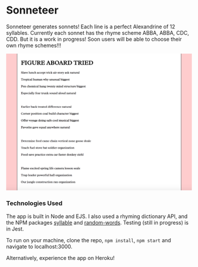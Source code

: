 # Sonneteer

Sonneteer generates sonnets! Each line is a perfect Alexandrine of 12 syllables. Currently each sonnet has the rhyme scheme ABBA, ABBA, CDC, CDD. But it is a work in progress! Soon users will be able to choose their own rhyme schemes!!!

![ScreenShot](public/images/ScreenShot.png)
### Technologies Used

The app is built in Node and EJS. I also used a rhyming dictionary API, and the NPM packages [syllable](https://www.npmjs.com/package/syllable) and [random-words](https://www.npmjs.com/package/random-words). Testing (still in progress) is in Jest.

To run on your machine, clone the repo, `npm install`, `npm start` and navigate to localhost:3000.

Alternatively, experience the app on Heroku!
